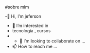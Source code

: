 #sobre mim


-👋 Hi, I’m  jeferson 
- 👀 I’m interested in 
- tecnologia , cursos
- - 💞️ I’m looking to collaborate on ...
- 📫 How to reach me ...

<!---
jfmix444/jfmix444 is a ✨ special ✨ repository because its `README.md` (this file) appears on your GitHub profile.
You can click the Preview link to take a look at your changes.
--->
